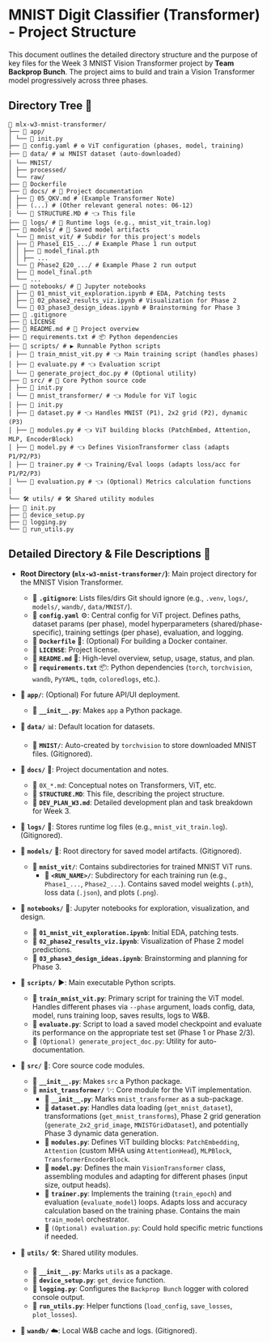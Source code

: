 # MNIST Digit Classifier (Transformer) - Project Structure

This document outlines the detailed directory structure and the purpose of key files for the Week 3 MNIST Vision Transformer project by **Team Backprop Bunch**. The project aims to build and train a Vision Transformer model progressively across three phases.

## Directory Tree 🌳

```
📁 mlx-w3-mnist-transformer/
├── 📁 app/
│ └── 📄 init.py
├── 📄 config.yaml # ⚙️ ViT configuration (phases, model, training)
├── 📁 data/ # 📊 MNIST dataset (auto-downloaded)
│ └── MNIST/
│ ├── processed/
│ └── raw/
├── 🐳 Dockerfile
├── 📁 docs/ # 📄 Project documentation
│ ├── 📄 05_QKV.md # (Example Transformer Note)
│ ├── (...) # (Other relevant general notes: 06-12)
│ └── 📄 STRUCTURE.MD # 👈 This file
├── 📁 logs/ # 📝 Runtime logs (e.g., mnist_vit_train.log)
├── 📁 models/ # 🧠 Saved model artifacts
│ └── 📁 mnist_vit/ # Subdir for this project's models
│ ├── 📁 Phase1_E15_.../ # Example Phase 1 run output
│ │ ├── 📄 model_final.pth
│ │ ├── ...
│ └── 📁 Phase2_E20_.../ # Example Phase 2 run output
│ ├── 📄 model_final.pth
│ └── ...
├── 📁 notebooks/ # 📓 Jupyter notebooks
│ ├── 📄 01_mnist_vit_exploration.ipynb # EDA, Patching tests
│ ├── 📄 02_phase2_results_viz.ipynb # Visualization for Phase 2
│ └── 📄 03_phase3_design_ideas.ipynb # Brainstorming for Phase 3
├── 📄 .gitignore
├── 📄 LICENSE
├── 📄 README.md # 👋 Project overview
├── 📄 requirements.txt # 📦 Python dependencies
├── 📁 scripts/ # ▶️ Runnable Python scripts
│ ├── 📄 train_mnist_vit.py # 👈 Main training script (handles phases)
│ ├── 📄 evaluate.py # 👈 Evaluation script
│ └── 📄 generate_project_doc.py # (Optional utility)
├── 🐍 src/ # 🐍 Core Python source code
│ ├── 📄 init.py
│ └── 📁 mnist_transformer/ # 👈 Module for ViT logic
│ ├── 📄 init.py
│ ├── 📄 dataset.py # 👈 Handles MNIST (P1), 2x2 grid (P2), dynamic (P3)
│ ├── 📄 modules.py # 👈 ViT building blocks (PatchEmbed, Attention, MLP, EncoderBlock)
│ ├── 📄 model.py # 👈 Defines VisionTransformer class (adapts P1/P2/P3)
│ ├── 📄 trainer.py # 👈 Training/Eval loops (adapts loss/acc for P1/P2/P3)
│ └── 📄 evaluation.py # 👈 (Optional) Metrics calculation functions
│
└── 🛠️ utils/ # 🛠️ Shared utility modules
├── 📄 init.py
├── 📄 device_setup.py
├── 📄 logging.py
└── 📄 run_utils.py
```


## Detailed Directory & File Descriptions 📜

*   **Root Directory (`mlx-w3-mnist-transformer/`)**: Main project directory for the MNIST Vision Transformer.
    *   📄 **`.gitignore`**: Lists files/dirs Git should ignore (e.g., `.venv`, `logs/`, `models/`, `wandb/`, `data/MNIST/`).
    *   📄 **`config.yaml`** ⚙️: Central config for ViT project. Defines paths, dataset params (per phase), model hyperparameters (shared/phase-specific), training settings (per phase), evaluation, and logging.
    *   📄 **`Dockerfile`** 🐳: (Optional) For building a Docker container.
    *   📄 **`LICENSE`**: Project license.
    *   📄 **`README.md`** 👋: High-level overview, setup, usage, status, and plan.
    *   📄 **`requirements.txt`** 📦: Python dependencies (`torch`, `torchvision`, `wandb`, `PyYAML`, `tqdm`, `coloredlogs`, etc.).

*   📁 **`app/`**: (Optional) For future API/UI deployment.
    *   📄 **`__init__.py`**: Makes `app` a Python package.

*   📁 **`data/`** 📊: Default location for datasets.
    *   📁 **`MNIST/`**: Auto-created by `torchvision` to store downloaded MNIST files. (Gitignored).

*   📁 **`docs/`** 📄: Project documentation and notes.
    *   📄 `0X_*.md`: Conceptual notes on Transformers, ViT, etc.
    *   📄 **`STRUCTURE.MD`**: This file, describing the project structure.
    *   📄 **`DEV_PLAN_W3.md`**: Detailed development plan and task breakdown for Week 3.

*   📁 **`logs/`** 📝: Stores runtime log files (e.g., `mnist_vit_train.log`). (Gitignored).

*   📁 **`models/`** 🧠: Root directory for saved model artifacts. (Gitignored).
    *   📁 **`mnist_vit/`**: Contains subdirectories for trained MNIST ViT runs.
        *   📁 **`<RUN_NAME>/`**: Subdirectory for each training run (e.g., `Phase1_...`, `Phase2_...`). Contains saved model weights (`.pth`), loss data (`.json`), and plots (`.png`).

*   📁 **`notebooks/`** 📓: Jupyter notebooks for exploration, visualization, and design.
    *   📄 **`01_mnist_vit_exploration.ipynb`**: Initial EDA, patching tests.
    *   📄 **`02_phase2_results_viz.ipynb`**: Visualization of Phase 2 model predictions.
    *   📄 **`03_phase3_design_ideas.ipynb`**: Brainstorming and planning for Phase 3.

*   📁 **`scripts/`** ▶️: Main executable Python scripts.
    *   📄 **`train_mnist_vit.py`**: Primary script for training the ViT model. Handles different phases via `--phase` argument, loads config, data, model, runs training loop, saves results, logs to W&B.
    *   📄 **`evaluate.py`**: Script to load a saved model checkpoint and evaluate its performance on the appropriate test set (Phase 1 or Phase 2/3).
    *   📄 `(Optional) generate_project_doc.py`: Utility for auto-documentation.

*   📁 **`src/`** 🐍: Core source code modules.
    *   📄 **`__init__.py`**: Makes `src` a Python package.
    *   📁 **`mnist_transformer/`** ✨: Core module for the ViT implementation.
        *   📄 **`__init__.py`**: Marks `mnist_transformer` as a sub-package.
        *   📄 **`dataset.py`**: Handles data loading (`get_mnist_dataset`), transformations (`get_mnist_transforms`), Phase 2 grid generation (`generate_2x2_grid_image`, `MNISTGridDataset`), and potentially Phase 3 dynamic data generation.
        *   📄 **`modules.py`**: Defines ViT building blocks: `PatchEmbedding`, `Attention` (custom MHA using `AttentionHead`), `MLPBlock`, `TransformerEncoderBlock`.
        *   📄 **`model.py`**: Defines the main `VisionTransformer` class, assembling modules and adapting for different phases (input size, output heads).
        *   📄 **`trainer.py`**: Implements the training (`train_epoch`) and evaluation (`evaluate_model`) loops. Adapts loss and accuracy calculation based on the training phase. Contains the main `train_model` orchestrator.
        *   📄 `(Optional) evaluation.py`: Could hold specific metric functions if needed.

*   📁 **`utils/`** 🛠️: Shared utility modules.
    *   📄 **`__init__.py`**: Marks `utils` as a package.
    *   📄 **`device_setup.py`**: `get_device` function.
    *   📄 **`logging.py`**: Configures the `Backprop Bunch` logger with colored console output.
    *   📄 **`run_utils.py`**: Helper functions (`load_config`, `save_losses`, `plot_losses`).

*   📁 **`wandb/`** ☁️: Local W&B cache and logs. (Gitignored).